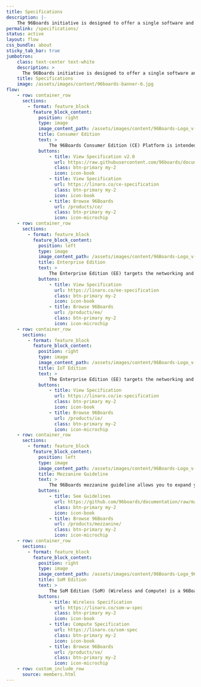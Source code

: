 ```yaml
---
title: Specifications
description: |-
    The 96Boards initiative is designed to offer a single software and hardware community across multiple vendor boards supporting a range of different features.
permalink: /specifications/
status: active
layout: flow
css_bundle: about
sticky_tab_bar: true
jumbotron:
    class: text-center text-white
    description: >
      The 96Boards initiative is designed to offer a single software and hardware community across multiple vendor boards supporting a range of different features.
    title: Specifications
    image: /assets/images/content/96boards-banner-6.jpg
flow:
    - row: container_row
      sections:
        - format: feature_block
          feature_block_content:
            position: right
            type: image
            image_content_path: /assets/images/content/96Boards-Logo_v-Consumer.png
            title: Consumer Edition
            text: >
                The 96Boards Consumer Edition (CE) Platform is intended to support Low cost Single Board Computer use, Open Source community software development, Maker community, Embedded System OEMs requiring low cost off-the-shelf CPU modules and Community engineering activities.
            buttons:
                - title: View Specification v2.0
                  url: https://raw.githubusercontent.com/96boards/documentation/master/Specifications/96Boards-CE-Specification-v2.0.pdf
                  class: btn-primary my-2
                  icon: icon-book
                - title: View Specification
                  url: https://linaro.co/ce-specification
                  class: btn-primary my-2
                  icon: icon-book
                - title: Browse 96Boards
                  url: /products/ce/
                  class: btn-primary my-2
                  icon: icon-microchip
    - row: container_row
      sections:
        - format: feature_block
          feature_block_content:
            position: left
            type: image
            image_content_path: /assets/images/content/96Boards-Logo_v-Enterprise.png
            title: Enterprise Edition
            text: >
                The Enterprise Edition (EE) targets the networking and server segments.
            buttons:
                - title: View Specification
                  url: https://linaro.co/ee-specification
                  class: btn-primary my-2
                  icon: icon-book
                - title: Browse 96Boards
                  url: /products/ee/
                  class: btn-primary my-2
                  icon: icon-microchip
    - row: container_row
      sections:
        - format: feature_block
          feature_block_content:
            position: right
            type: image
            image_content_path: /assets/images/content/96Boards-Logo_v-IoT.png
            title: IoT Edition
            text: >
                The Enterprise Edition (EE) targets the networking and server segments.
            buttons:
                - title: View Specification
                  url: https://linaro.co/ie-specification
                  class: btn-primary my-2
                  icon: icon-book
                - title: Browse 96Boards
                  url: /products/ie/
                  class: btn-primary my-2
                  icon: icon-microchip
    - row: container_row
      sections:
        - format: feature_block
          feature_block_content:
            position: left
            type: image
            image_content_path: /assets/images/content/96Boards-Logo_v-Partner.png
            title: Mezzanine Guideline
            text: >
                The 96Boards mezzanine guideline allows you to expand your **Consumer Edition** or **Enterprise Edition** 96Boards with new interfaces for IoT, industrial control, and other embedded applications. See the mezzanine guidelines for some helpful resources.
            buttons:
                - title: See Guidelines
                  url: https://github.com/96boards/documentation/raw/master/mezzanine/files/mezzanine-design-guidelines.pdf
                  class: btn-primary my-2
                  icon: icon-book
                - title: Browse 96Boards
                  url: /products/mezzanine/
                  class: btn-primary my-2
                  icon: icon-microchip
    - row: container_row
      sections:
        - format: feature_block
          feature_block_content:
            position: right
            type: image
            image_content_path: /assets/images/content/96Boards-Logo_96SoM.png
            title: SoM Edition
            text: >
                The SoM Edition (SoM) (Wireless and Compute) is a 96Boards specification which encourages the development of reliable and cost-effective embedded platforms for building end-products.
            buttons:
                - title: Wireless Specification
                  url: https://linaro.co/som-w-spec
                  class: btn-primary my-2
                  icon: icon-book
                - title: Compute Specification
                  url: https://linaro.co/som-spec
                  class: btn-primary my-2
                  icon: icon-book
                - title: Browse 96Boards
                  url: /products/se/
                  class: btn-primary my-2
                  icon: icon-microchip
    - row: custom_include_row
      source: members.html
---
```

